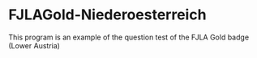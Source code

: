 # FJLAGold-Niederoesterreich
This program is an example of the question test of the FJLA Gold badge (Lower Austria)
